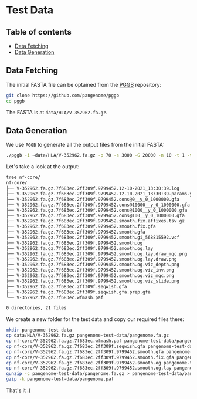 # Test Data

## Table of contents

- [Data Fetching](#data-fetching)
- [Data Generation](#data-generation)

## Data Fetching

The initial FASTA file can be optained from the [PGGB](https://github.com/pangenome/pggb) repository:

```sh
git clone https://github.com/pangenome/pggb
cd pggb
```

The FASTA is at `data/HLA/V-352962.fa.gz`.

## Data Generation

We use `PGGB` to generate all the output files from the initial FASTA:

```sh
./pggb -i ~data/HLA/V-352962.fa.gz -p 70 -s 3000 -G 20000 -n 10 -t 1 -v -U -V 'gi|568815592:#' -o nf-core -M -C cons,100,1000,10000 -L
```

Let's take a look at the output:

```sh
tree nf-core/
nf-core/
├── V-352962.fa.gz.7f683ec.2ff309f.9799452.12-10-2021_13:30:39.log
├── V-352962.fa.gz.7f683ec.2ff309f.9799452.12-10-2021_13:30:39.params.yml
├── V-352962.fa.gz.7f683ec.2ff309f.9799452.cons@0__y_0_1000000.gfa
├── V-352962.fa.gz.7f683ec.2ff309f.9799452.cons@10000__y_0_1000000.gfa
├── V-352962.fa.gz.7f683ec.2ff309f.9799452.cons@1000__y_0_1000000.gfa
├── V-352962.fa.gz.7f683ec.2ff309f.9799452.cons@100__y_0_1000000.gfa
├── V-352962.fa.gz.7f683ec.2ff309f.9799452.smooth.fix.affixes.tsv.gz
├── V-352962.fa.gz.7f683ec.2ff309f.9799452.smooth.fix.gfa
├── V-352962.fa.gz.7f683ec.2ff309f.9799452.smooth.gfa
├── V-352962.fa.gz.7f683ec.2ff309f.9799452.smooth.gi_568815592.vcf
├── V-352962.fa.gz.7f683ec.2ff309f.9799452.smooth.og
├── V-352962.fa.gz.7f683ec.2ff309f.9799452.smooth.og.lay
├── V-352962.fa.gz.7f683ec.2ff309f.9799452.smooth.og.lay.draw_mqc.png
├── V-352962.fa.gz.7f683ec.2ff309f.9799452.smooth.og.lay.draw.png
├── V-352962.fa.gz.7f683ec.2ff309f.9799452.smooth.og.viz_depth.png
├── V-352962.fa.gz.7f683ec.2ff309f.9799452.smooth.og.viz_inv.png
├── V-352962.fa.gz.7f683ec.2ff309f.9799452.smooth.og.viz_mqc.png
├── V-352962.fa.gz.7f683ec.2ff309f.9799452.smooth.og.viz_slide.png
├── V-352962.fa.gz.7f683ec.2ff309f.seqwish.gfa
├── V-352962.fa.gz.7f683ec.2ff309f.seqwish.gfa.prep.gfa
└── V-352962.fa.gz.7f683ec.wfmash.paf

0 directories, 21 files
```

We create a new folder for the test data and copy our required files there:

```sh
mkdir pangenome-test-data
cp data/HLA/V-352962.fa.gz pangenome-test-data/pangenome.fa.gz
cp nf-core/V-352962.fa.gz.7f683ec.wfmash.paf pangenome-test-data/pangenome.paf
cp nf-core/V-352962.fa.gz.7f683ec.2ff309f.seqwish.gfa pangenome-test-data/pangenome.seqwish.gfa
cp nf-core/V-352962.fa.gz.7f683ec.2ff309f.9799452.smooth.gfa pangenome-test-data/pangenome.smoothxg.gfa
cp nf-core/V-352962.fa.gz.7f683ec.2ff309f.9799452.smooth.fix.gfa pangenome-test-data/pangenome.gfaffix.gfa
cp nf-core/V-352962.fa.gz.7f683ec.2ff309f.9799452.smooth.og pangenome-test-data/pangenome.og
cp nf-core/V-352962.fa.gz.7f683ec.2ff309f.9799452.smooth.og.lay pangenome-test-data/pangenome.og.lay
gunzip -c pangenome-test-data/pangenome.fa.gz > pangenome-test-data/pangenome.fa
gzip -k pangenome-test-data/pangenome.paf
```

That's it :)